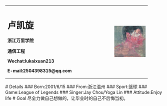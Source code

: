 <table border="0">
  <tr>
    <td width="75%">
      <h1>卢凯旋</h1>
      <p><b>浙江万里学院</b></p>
      <p><b>通信工程</b></p>
      <p><b>Wechat:lukaixuan213</b></p>
      <p><b>E-mail:2504398315@qq.com</b></p>
    </td>
    <td width="25%">
      <img src="/다운 로드_18874216602570475.jpg" width="100">
    </td>
  </tr>
</table>
# Details
### Born:2001/6/15
### From:浙江温州
### Sport:篮球
### Game:League of Legends
### Singer:Jay Chou/Yoga Lin
### Attitude:Enjoy life
# Goal
尽全力做自己想做的，让毕业时的自己不后悔当初。
